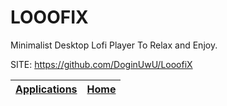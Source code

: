 # LOOOFIX

 Minimalist Desktop Lofi Player To Relax and Enjoy.

 SITE: https://github.com/DoginUwU/LooofiX

 | [Applications](https://portable-linux-apps.github.io/apps.html) | [Home](https://portable-linux-apps.github.io)
 | --- | --- |
